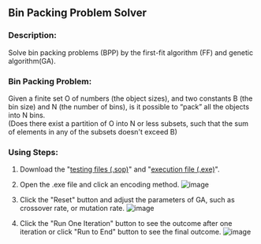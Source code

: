 ## Bin Packing Problem Solver

### Description: 
Solve bin packing problems (BPP) by the first-fit algorithm (FF) and genetic algorithm(GA).   

### Bin Packing Problem: 
Given a finite set O of numbers (the object sizes), and two constants B (the bin size) and N (the number of bins), is it possible to “pack” all the objects into N bins.  
(Does there exist a partition of O into N or less subsets, such that the sum of elements in any of the subsets doesn't exceed B)

### Using Steps:
1. Download the "[testing files (.sop)](https://github.com/Tim-HanSheng-Huang/C_Sharp/tree/main/GeneticAlgorithm/TestingProblemFiles)"
and "[execution file (.exe)](https://github.com/Tim-HanSheng-Huang/C_Sharp/blob/main/GeneticAlgorithm/GA_Solver_JobAssignment.exe)".
2. Open the .exe file and click an encoding method. 
![image](https://github.com/Tim-HanSheng-Huang/C_Sharp/blob/main/GeneticAlgorithm/GA_Solver_JobAssignment_1.PNG)
  
3. Click the "Reset" button and adjust the parameters of GA, such as crossover rate, or mutation rate.
![image](https://github.com/Tim-HanSheng-Huang/C_Sharp/blob/main/GeneticAlgorithm/GA_Solver_JobAssignment_2.PNG)
  
4. Click the "Run One Iteration" button to see the outcome after one iteration or click "Run to End" button to see the final outcome. 
![image](https://github.com/Tim-HanSheng-Huang/C_Sharp/blob/main/GeneticAlgorithm/GA_Solver_JobAssignment_3.PNG)


